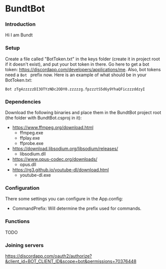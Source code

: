# BundtBot
### Introduction
Hi I am Bundt

### Setup
Create a file called "BotToken.txt" in the keys folder (create it in project root if it doesn't exist), and put your bot token in there. Go here to get a bot token: https://discordapp.com/developers/applications/me. Also, bot tokens need a `Bot ` prefix now. Here is an example of what should be in your BotToken.txt:
```
Bot zTg4zzzzzDI3OTYzNDc2ODY0.zzzzzg.fpzzztS5d6y9YhaQFiczzzddzyI
```

### Dependencies
Download the following binaries and place them in the BundtBot project root (the folder with BundtBot.csproj in it):
- https://www.ffmpeg.org/download.html
  - ffmpeg.exe
  - ffplay.exe
  - ffprobe.exe
- https://download.libsodium.org/libsodium/releases/
  - libsodium.dll
- https://www.opus-codec.org/downloads/
  - opus.dll
- https://rg3.github.io/youtube-dl/download.html
  - youtube-dl.exe

### Configuration
There some settings you can configure in the App.config:
- CommandPrefix: Will determine the prefix used for commands.

### Functions
TODO

### Joining servers
https://discordapp.com/oauth2/authorize?&client_id=BOT_CLIENT_ID&scope=bot&permissions=70376448
